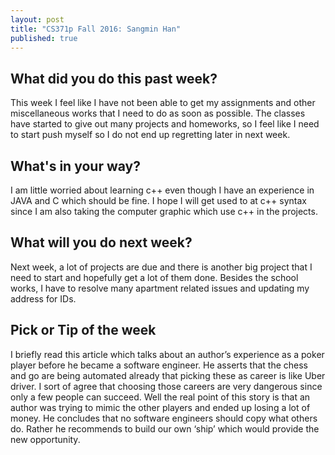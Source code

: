 ```yaml
---
layout: post
title: "CS371p Fall 2016: Sangmin Han"
published: true
---
```

## What did you do this past week?
This week I feel like I have not been able to get my assignments and other miscellaneous works that I need to do as soon as possible. The classes have started to give out many projects and homeworks, so I feel like I need to start push myself so I do not end up regretting later in next week. 

## What's in your way?
I am little worried about learning c++ even though I have an experience in JAVA and C which should be fine. I hope I will get used to at c++ syntax since I am also taking the computer graphic which use c++ in the projects.

## What will you do next week?
Next week, a lot of projects are due and there is another big project that I need to start and hopefully get a lot of them done. Besides the school works, I have to resolve many apartment related issues and updating my address for IDs.

## Pick or Tip of the week
I briefly read this article which talks about an author’s experience as a poker player before he became a software engineer. He asserts that the chess and go are being automated already that picking these as career is like Uber driver. I sort of agree that choosing those careers are very dangerous since only a few people can succeed. Well the real point of this story is that an author was trying to mimic the other players and ended up losing a lot of money. He concludes that no software engineers should copy what others do. Rather he recommends to build our own ‘ship’ which would provide the new opportunity.
